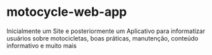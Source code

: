 # motocycle-web-app
Inicialmente um Site e posteriormente um Aplicativo para informatizar usuários sobre motocicletas, boas práticas, manutenção, conteúdo informativo e muito mais
